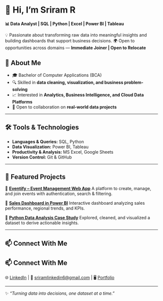 
# 👋 Hi, I’m Sriram R

**📊 Data Analyst | SQL | Python | Excel | Power BI | Tableau**

💡 Passionate about transforming raw data into meaningful insights and building dashboards that support business decisions.
🌍 Open to opportunities across domains — **Immediate Joiner | Open to Relocate**


## 🚀 About Me

* 🎓 Bachelor of Computer Applications (BCA)
* 🔍 Skilled in **data cleaning, visualization, and business problem-solving**
* 📈 Interested in **Analytics, Business Intelligence, and Cloud Data Platforms**
* 🤝 Open to collaboration on **real-world data projects**

---

## 🛠️ Tools & Technologies

* **Languages & Queries:** SQL, Python
* **Data Visualization:** Power BI, Tableau
* **Productivity & Analysis:** MS Excel, Google Sheets
* **Version Control:** Git & GitHub

---

## 📂 Featured Projects

📌 **[Eventify – Event Management Web App](#)**
A platform to create, manage, and join events with authentication, search & filtering.

📌 **[Sales Dashboard in Power BI](#)**
Interactive dashboard analyzing sales performance, regional trends, and KPIs.

📌 **[Python Data Analysis Case Study](#)**
Explored, cleaned, and visualized a dataset to derive actionable insights.

---

## 📫 Connect With Me

## 📫 Connect With Me  

🌐 [LinkedIn](https://www.linkedin.com/in/sriram--r) | 📧 [sriramlinkedin6@gmail.com](mailto:sriramlinkedin6@gmail.com)  | 🖥️ [Portfolio](#)

---

✨ *“Turning data into decisions, one dataset at a time.”*


